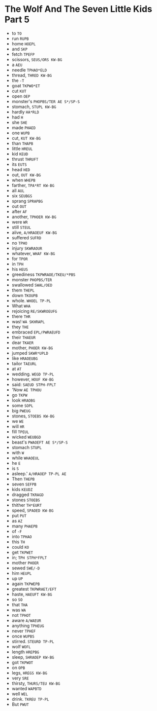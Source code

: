# The Wolf And The Seven Little Kids Part 5

* to `TO`
* run `RUPB`
* home `HOEPL`
* and `SKP`
* fetch `TPEFP`
* scissors, `SEUS/ORS KW-BG`
* a `AEU`
* needle `TPHAO*ELD`
* thread, `THRED KW-BG`
* the `-T`
* goat `TKPWO*ET`
* cut `KUT`
* open `OEP`
* monster's `PHOPBS/TER AE S*/SP-S`
* stomach, `STUPL KW-BG`
* hardly `HA*RLD`
* had `H`
* she `SHE`
* made `PHAED`
* one `WUPB`
* cut, `KUT KW-BG`
* than `THAPB`
* little `HREUL`
* kid `KEUD`
* thrust `THRUFT`
* its `EUTS`
* head `HED`
* out, `OUT KW-BG`
* when `WHEPB`
* farther, `TPA*RT KW-BG`
* all `AUL`
* six `SEUBGS`
* sprang `SPRAPBG`
* out `OUT`
* after `AF`
* another, `TPHOER KW-BG`
* were `WR`
* still `STEUL`
* alive, `A/HRAOEUF KW-BG`
* suffered `SUFRD`
* no `TPHO`
* injury `SKWRAOUR`
* whatever, `WHAF KW-BG`
* for `TPOR`
* in `TPH`
* his `HEUS`
* greediness `TKPWRAOE/TKEU/*PBS`
* monster `PHOPBS/TER`
* swallowed `SWAL/OED`
* them `THEPL`
* down `TKOUPB`
* whole. `WHOEL TP-PL`
* What `WHA`
* rejoicing `RE/SKWROEUFG`
* there `THR`
* was! `WA SKHRAPL`
* they `THE`
* embraced `EPL/PWRAEUFD`
* their `THAEUR`
* dear `TKAER`
* mother, `PHOER KW-BG`
* jumped `SKWR*UPLD`
* like `HRAOEUBG`
* tailor `TAEURL`
* at `AT`
* wedding. `WEGD TP-PL`
* however, `HOUF KW-BG`
* said: `SAEUD STPH-FPLT`
* 'Now `AE TPHOU`
* go `TKPW`
* look `HRAOBG`
* some `SOPL`
* big `PWEUG`
* stones, `STOEBS KW-BG`
* we `WE`
* will `HR`
* fill `TPEUL`
* wicked `WEUBGD`
* beast's `PWAOEFT AE S*/SP-S`
* stomach `STUPL`
* with `W`
* while `WHAOEUL`
* he `E`
* is `S`
* asleep.' `A/HRAOEP TP-PL AE`
* Then `THEPB`
* seven `SEFPB`
* kids `KEUDZ`
* dragged `TKRAGD`
* stones `STOEBS`
* thither `TH*EURT`
* speed, `SPAOED KW-BG`
* put `PUT`
* as `AZ`
* many `PHAEPB`
* of `-F`
* into `TPHAO`
* this `TH`
* could `KO`
* get `TKPWET`
* in; `TPH STPH*FPLT`
* mother `PHOER`
* sewed `SWE/-D`
* him `HEUPL`
* up `UP`
* again `TKPWEPB`
* greatest `TKPWRAET/EFT`
* haste, `HAEUFT KW-BG`
* so `SO`
* that `THA`
* was `WA`
* not `TPHOT`
* aware `A/WAEUR`
* anything `TPHEUG`
* never `TPHEF`
* once `WUPBS`
* stirred. `STEURD TP-PL`
* wolf `WOFL`
* length `HREPBG`
* sleep, `SHRAOEP KW-BG`
* got `TKPWOT`
* on `OPB`
* legs, `HREGS KW-BG`
* very `SRE`
* thirsty, `THURS/TEU KW-BG`
* wanted `WAPBTD`
* well `WEL`
* drink. `TKREU TP-PL`
* But `PWUT`
